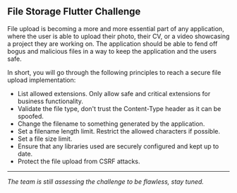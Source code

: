 ## File Storage Flutter Challenge

File upload is becoming a more and more essential part of any application, where the user is able to upload their photo, their CV, or a video showcasing a project they are working on. The application should be able to fend off bogus and malicious files in a way to keep the application and the users safe.

In short, you will go through the following principles to reach a secure file upload implementation:

- List allowed extensions. Only allow safe and critical extensions for business functionality.
- Validate the file type, don't trust the Content-Type header as it can be spoofed.
- Change the filename to something generated by the application.
- Set a filename length limit. Restrict the allowed characters if possible.
- Set a file size limit.
- Ensure that any libraries used are securely configured and kept up to date.
- Protect the file upload from CSRF attacks.


---
_The team is still assessing the challenge to be flawless, stay tuned._
